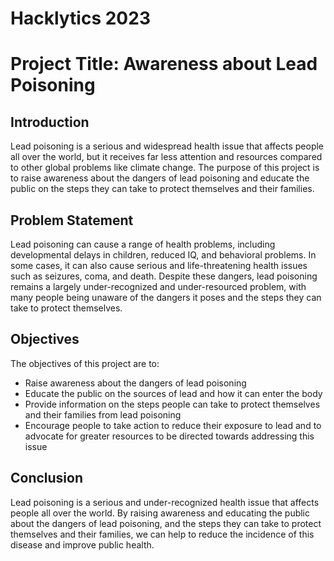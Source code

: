 # Hacklytics 2023

# Project Title: Awareness about Lead Poisoning

## Introduction
Lead poisoning is a serious and widespread health issue that affects people all over the world, but it receives far less attention and resources compared to other global problems like climate change. The purpose of this project is to raise awareness about the dangers of lead poisoning and educate the public on the steps they can take to protect themselves and their families.

## Problem Statement
Lead poisoning can cause a range of health problems, including developmental delays in children, reduced IQ, and behavioral problems. In some cases, it can also cause serious and life-threatening health issues such as seizures, coma, and death. Despite these dangers, lead poisoning remains a largely under-recognized and under-resourced problem, with many people being unaware of the dangers it poses and the steps they can take to protect themselves.

## Objectives
The objectives of this project are to:

- Raise awareness about the dangers of lead poisoning
- Educate the public on the sources of lead and how it can enter the body
- Provide information on the steps people can take to protect themselves and their families from lead poisoning
- Encourage people to take action to reduce their exposure to lead and to advocate for greater resources to be directed towards addressing this issue

## Conclusion
Lead poisoning is a serious and under-recognized health issue that affects people all over the world. By raising awareness and educating the public about the dangers of lead poisoning, and the steps they can take to protect themselves and their families, we can help to reduce the incidence of this disease and improve public health.
